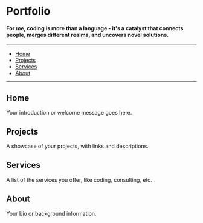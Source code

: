 # Portfolio


#### For me, coding is more than a language - it's a catalyst that connects people, merges different realms, and uncovers novel solutions.

---

- [Home](portfolio)
- [Projects](#projects)
- [Services](#services)
- [About](#about)

---

## Home
Your introduction or welcome message goes here.

## Projects
A showcase of your projects, with links and descriptions.

## Services
A list of the services you offer, like coding, consulting, etc.

## About
Your bio or background information.


